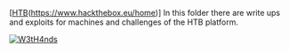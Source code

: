 [[HTB](../images/htb.jpg)(https://www.hackthebox.eu/home)]
In this folder there are write ups and exploits for machines and challenges of the HTB platform.

[![W3tH4nds](https://www.hackthebox.eu/badge/image/70668)](https://www.hackthebox.eu/home/users/profile/70668)
